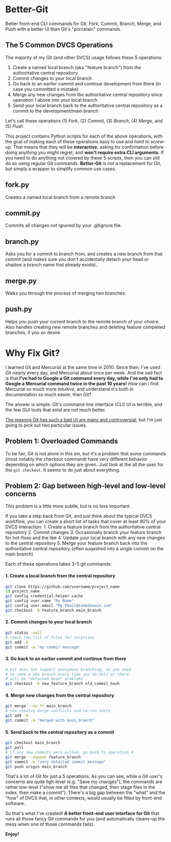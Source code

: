 # Better-Git
Better front-end CLI commands for Git. Fork, Commit, Branch, Merge, and Push with a better UI than Git's "porcelain" commands.

## The 5 Common DVCS Operations
The majority of my Git (and other DVCS) usage follows these 5 operations:
1. Create a named local branch (aka "feature branch") from the authoritative central repository
2. Commit changes to your local branch
3. Go back to an earlier commit and continue development from there (in case you committed a mistake)
4. Merge any new changes from the authoritative central repository since *operation 1* above into your local branch
5. Send your local branch back to the authoritative central repository as a commit to the development/main branch

Let's call these operations (1) *Fork*, (2) *Commit*, (3) *Branch*, (4) *Merge*, and (5) *Push*

This project contains Python scripts for each of the above operations, with the goal of making each of these operations easy to use and *hard to screw-up*. That means that they will be **interactive**, asking for confirmation before doing anything you might regret, and **won't require extra CLI arguments**. If you need to do anything not covered by these 5 scripts, then you can still do so using regular Git commands. **Better-Git** is not a replacement for Git, but simply a wrapper to simplify common use cases.

## fork.py
Creates a named local branch from a remote branch

## commit.py
Commits all changes not ignored by your .gitignore file.

## branch.py
Asks you for a commit to branch from, and creates a new branch from that commit (and makes sure you don't accidentally detach your head or shadow a branch name that already exists).

## merge.py
Walks you through the process of merging two branches.

## push.py
Helps you push your current branch to the remote branch of your choice. Also handles creating new remote branches and deleting feature completed branches, if you so desire.

# Why Fix Git?
I learned Git and Mercurial at the same time in 2010. Since then, I've used Git nearly every day, and Mercurial about once per week. And the sad fact is that **I've had to Google a Git command every day, while I've only had to Google a Mercurial command twice in the past 10 years!** *How* can I find Mercurial so much more *intuitive*, and understand it's built-in documentation so much easier, than Git?

The answer is simple: Git's command-line interface (CLI) UI is terrible, and the few GUI tools that exist are not much better. 

[The reasons Git has such a bad UI are many and controversial](https://stevebennett.me/2012/02/24/10-things-i-hate-about-git/), but I'm just going to pick out two particular issues.

## Problem 1: Overloaded Commands
To be fair, Git is not alone in this sin, but it's a problem that some commands (most notably the checkout command) have very different behavior depending on which options they are given. Just look at the all the uses for the `git checkout`. It seems to do just about everything.

## Problem 2: Gap between high-level and low-level concerns
This problem is a little more subtle, but is no less important.

If you take a step back from Git, and just think about the typical DVCS workflow, you can create a short list of tasks that cover at least 90% of your DVCS interaction: 1. Create a feature branch from the authoritative central repository
2. Commit changes
3. Occasionally branch your feature branch for hot-fixes and the like
4. Update your local branch with any *new* changes to the central repository
5. Merge your feature branch back into the authoritative central repository (often suqashed into a single commit on the main branch)

Each of these operations takes 3-5 git commands:
#### 1. Create a local branch from the central repository
```bash
git clone https://github.com/username/project_name
cd project_name
git config credential.helper cache
git config user.name "My Name"
git config user.email "My.Email@somedomain.com"
git checkout -b feature_branch main_branch
```

#### 2. Commit changes to your local branch
```bash
git status -uall
# check the list of files for surprises
git add -A
git commit -m "my commit message"
```

#### 3. Go back to an earlier commit and continue from there
```bash
# Git does not support anonymous branching, so you need 
# to name a new branch every time you do this or there 
# will be "detached head" problems
git checkout -b new_feature_branch old_commit_hash
```

#### 4. Merge new changes from the central repository
```bash
git merge --no-ff main_branch
# now resolve merge conflicts and re-run tests
git add -A
git commit -m "merged with main_branch"
```

#### 5. Send back to the central repository as a commit 
```bash
git checkout main_branch
git pull
# if any new commits were pulled, go back to operation 4
git merge --squash feature_branch
git commit -m "very detailed commit message"
git push origin main_branch
```

That's a lot of Git for just a 5 operations. As you can see, while a Git user's concerns are quite ligh-level (e.g. "Save my changes"), the commands are rather low-level ("show me all files that changed, then stage files in the index, then make a commit"). There's a big gap between the "what" and the "how" of DVCS that, in other contexts, would usually be filled by front-end software. 

So that's what I've created! **A better front-end user interface for Git** that runs all those fancy Git commands for you (and automatically cleans-up the mess when one of those commands fails).

**Enjoy!**
